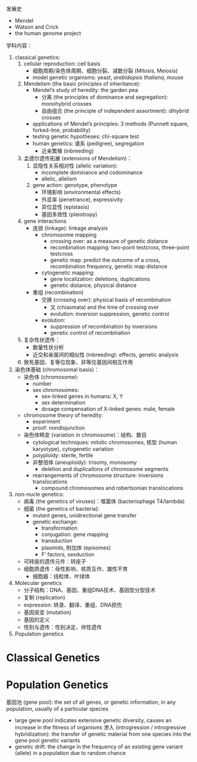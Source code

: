 发展史

- Mendel
- Watson and Crick
- the human genome project

学科内容：

1. classical genetics: 
	1. cellular reproduction: cell basis
		 - 细胞周期/染色体周期、细胞分裂、减数分裂 (Mitosis, Meiosis)
		 - model genetic organisms: yeast, *arabidopsis thaliana*, mouse
	2. Mendelism (the basic principles of inheritance): 
		 - Mendel’s study of heredity: the garden pea
			 - 分离 (the principles of dominance and segregation): monohybrid crosses
			 - 自由组合 (the principle of independent assortment): dihybrid crosses
		 - applications of Mendel’s principles: 3 methods (Punnett square, forked-line, probability)
		 - testing genetic hypotheses: chi-square test
		 - human genetics: 谱系 (pedigree), segregation
			 - 近亲繁殖 (inbreeding)
	3. 孟德尔遗传拓展 (extensions of Mendelism)：
		 1. 显隐性关系相对性 (allelic variation): 
			 - incomplete dominance and codominance
			 - allelic, allelism
		 2. gene action: genotype, phenotype
			 - 环境影响 (environmental effects)
			 - 外显率 (penetrance), expressivity
			 - 异位显性 (epistasis)
			 - 基因多效性 (pleiotropy)
	4. gene interactions
		 - 连锁 (linkage): linkage analysis
			 - chromosome mapping
				 - crossing over: as a measure of genetic distance
				 - recombination mapping: two-point testcross, three-point testcross
				 - genetic map: predict the outcome of a cross, recombination frequency, genetic map distance
			 - cytogenetic mapping: 
				 - gene localization: deletions, duplications
				 - genetic distance, physical distance
		 - 重组 (recombination)
			 - 交换 (crossing over): physical basis of recombination
				 - 叉 (chiasmata) and the time of crossing over
				 - evolution: inversion suppression, genetic control
			  - evolution: 
				 - suppression of recombination by inversions
				 - genetic control of recombination
	5. 复杂性状遗传：
		 - 数量性状分析
		 - 近交和亲属间的相似性 (inbreeding): effects, genetic analysis
	6. 致死基因、复等位现象、非等位基因间相互作用
2. 染色体基础 (chromosomal basis)：
	 - 染色体 (chromosome): 
		 - number
		 - sex chromosomes: 
			 - sex-linked genes in humans: X, Y
			 - sex determination
			 - dosage compensation of X-linked genes: male, female
	 - chromosome theory of heredity: 
		 - experiment
		 - proof: nondisjunction
	 - 染色体畸变 (variation in chromosome)：结构、数目
		 - cytological techniques: mitotic chromosomes, 核型 (human karyotype), cytogenetic variation
		 - polyploidy: sterile, fertile
		 - 非整倍体 (aneuploidy): trisomy, monosomy
			 - deletion and duplicaitons of chromosome segments
		 - rearrangements of chromosome structure: inversions translocations
			 - compound chromosomes and robertsonian translocations
3. non-nucle genetics: 
	 - 病毒 (the genetics of viruses)：噬菌体 (bacteriophage T4/lambda)
	 - 细菌 (the genetics of bacteria): 
		 - mutant genes, unidirectional gene transfer
		 - genetic exchange: 
			 - transformation
			 - conjugation: gene mapping
			 - transduction
			 - plasmids, 附加体 (episomes)
			 - F’ factors, sexduction
	 - 可转座的遗传元件：转座子
	 - 细胞质遗传：母性影响、核质互作、雄性不育
		 - 细胞器：线粒体、叶绿体
4. Molecular genetics
	 - 分子结构：DNA、基因，重组DNA技术、基因型分型技术
	 - 复制 (replication)
	 - expression: 转录、翻译、重组、DNA损伤
	 - 基因突变 (mutation)
	 - 基因的定义
	 - 性别与遗传：性别决定、伴性遗传
5. Population genetics
# Classical Genetics

# Population Genetics
基因池 (gene pool): the set of all genes, or genetic information, in any population, usually of a particular species
 - large gene pool indicates extensive genetic diversity, causes an increase in the fitness of organisms
渗入 (introgression / introgressive hybridization): the transfer of genetic material from one species into the gene pool
genetic variants
 - genetic drift: the change in the frequency of an existing gene variant (allele) in a population due to random chance 